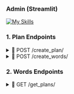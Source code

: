### Admin (Streamlit) 

[![My Skills](https://skillicons.dev/icons?i=python,streamlit)](https://skillicons.dev) 

### 1. Plan Endpoints 
<details>
<summary> 📌 POST /create_plan/ </summary>
  
### Create Plan endpoint

> Request body: 
```json
{
"plan_name": "English A1",
"language": "english",
"level": "A1",
"translation_language": "uzbek",
"icon": "eng"

}
```

> Response (200): 
```json
{
 "plan_id": 233
}
```
</details>



<details>
<summary> 📌 POST /create_words/ </summary>
  
### Create Words endpoint

> Request body: 
```json
{
  "plan_id": 233,
  "words": [
      {"word": "apple", "translation": "olma"},
      {"word": "lion", "translation": "sher"},
      {"word": "tiger", "translation": "yo'lbars"}
  ]
}
```

> Response (200): 
```json
{
 "plan_id": 233
}
```
</details>



### 2. Words Endpoints  

<details>
<summary> 📌 GET /get_plans/ </summary>
  
### Get Plans endpoint

> Response (200): 
```json
{
 "plans": [
    {"plan_id": 233, "plan_name": "English A1"},
    {"plan_id": 234, "plan_name": "English A2"}
  ]
}
```
</details>
